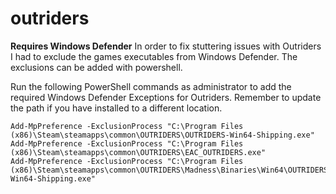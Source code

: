 # outriders
**Requires Windows Defender**
In order to fix stuttering issues with Outriders I had to exclude the games executables from Windows Defender. The exclusions can be added with powershell.

Run the following PowerShell commands as administrator to add the required Windows Defender Exceptions for Outriders. Remember to update the path if you have installed to a different location.

```
Add-MpPreference -ExclusionProcess "C:\Program Files (x86)\Steam\steamapps\common\OUTRIDERS\OUTRIDERS-Win64-Shipping.exe"
Add-MpPreference -ExclusionProcess "C:\Program Files (x86)\Steam\steamapps\common\OUTRIDERS\EAC_OUTRIDERS.exe"
Add-MpPreference -ExclusionProcess "C:\Program Files (x86)\Steam\steamapps\common\OUTRIDERS\Madness\Binaries\Win64\OUTRIDERS-Win64-Shipping.exe"
```

